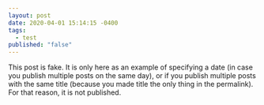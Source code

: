 ```yaml
---
layout: post
date: 2020-04-01 15:14:15 -0400
tags:
  - test
published: "false"
---
```

This post is fake. It is only here as an example of specifying a date (in case you publish multiple posts on the same day), or if you publish multiple posts with the same title (because you made title the only thing in the permalink). For that reason, it is not published.
